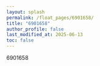 ```yaml
---
layout: splash
permalink: /float_pages/6901658/
title: "6901658"
author_profile: false
last_modified_at: 2025-06-13
toc: false
---
```

 
6901658
